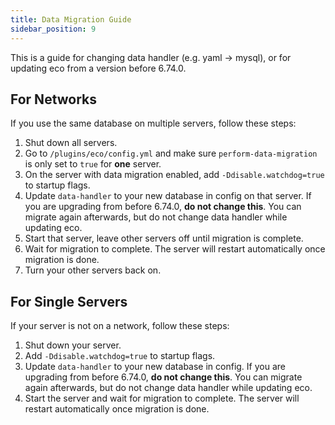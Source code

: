 ```yaml
---
title: Data Migration Guide
sidebar_position: 9
---
```


This is a guide for changing data handler (e.g. yaml -> mysql), or for updating eco from a version before 6.74.0.

## For Networks

If you use the same database on multiple servers, follow these steps:

1) Shut down all servers.
2) Go to `/plugins/eco/config.yml` and make sure `perform-data-migration` is only set to `true` for **one** server.
3) On the server with data migration enabled, add `-Ddisable.watchdog=true` to startup flags.
4) Update `data-handler` to your new database in config on that server. If you are upgrading from before 6.74.0, **do not change this**. You can migrate again afterwards, but do not change data handler while updating eco.
5) Start that server, leave other servers off until migration is complete.
6) Wait for migration to complete. The server will restart automatically once migration is done.
7) Turn your other servers back on.

## For Single Servers

If your server is not on a network, follow these steps:

1) Shut down your server.
2) Add `-Ddisable.watchdog=true` to startup flags.
3) Update `data-handler` to your new database in config. If you are upgrading from before 6.74.0, **do not change this**. You can migrate again afterwards, but do not change data handler while updating eco.
4) Start the server and wait for migration to complete. The server will restart automatically once migration is done.
